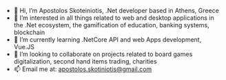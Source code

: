 - 👋 Hi, I’m Apostolos Skoteiniotis, .Net developer based in Athens, Greece
- 👀 I’m interested in all things related to web and desktop applications in the .Net ecosystem, the gamification of education, banking systems, blockchain 
- 🌱 I’m currently learning .NetCore API and web Apps development, Vue.JS 
- 💞️ I’m looking to collaborate on projects related to board games digitalization, second hand items trading, charities 
- 📫 Email me at: apostolos.skotiniotis@gmail.com

<!---
ApostolosIsMyName/ApostolosIsMyName is a ✨ special ✨ repository because its `README.md` (this file) appears on your GitHub profile.
You can click the Preview link to take a look at your changes.
--->
